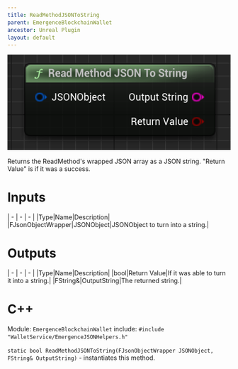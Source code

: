 ```yaml
---
title: ReadMethodJSONToString
parent: EmergenceBlockchainWallet
ancestor: Unreal Plugin
layout: default
---
```


![](ReadMethodJSONToString.PNG)

Returns the ReadMethod's wrapped JSON array as a JSON string. "Return Value" is if it was a success.

# Inputs

| - | - | - |
|Type|Name|Description|
|FJsonObjectWrapper|JSONObject|JSONObject to turn into a string.|

# Outputs

| - | - | - |
|Type|Name|Description|
|bool|Return Value|If it was able to turn it into a string.|
|FString&|OutputString|The returned string.|

# C++
Module: `EmergenceBlockchainWallet`
include: `#include "WalletService/EmergenceJSONHelpers.h"`

`static bool ReadMethodJSONToString(FJsonObjectWrapper JSONObject, FString& OutputString)` - instantiates this method.